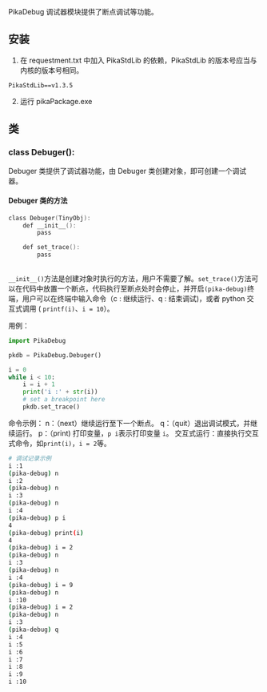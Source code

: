 PikaDebug 调试器模块提供了断点调试等功能。
## 安装

1. 在 requestment.txt 中加入 PikaStdLib 的依赖，PikaStdLib 的版本号应当与内核的版本号相同。
```
PikaStdLib==v1.3.5
```

2. 运行 pikaPackage.exe
## 类
### class Debuger():
Debuger 类提供了调试器功能，由 Debuger 类创建对象，即可创建一个调试器。
#### Debuger 类的方法
```c
class Debuger(TinyObj):
    def __init__():
        pass

    def set_trace():
        pass
    
```
`__init__()`方法是创建对象时执行的方法，用户不需要了解。`set_trace()`方法可以在代码中放置一个断点，代码执行至断点处时会停止，并开启`(pika-debug)`终端，用户可以在终端中输入命令（c : 继续运行、q : 结束调试)，或者 python 交互式调用 ( `printf(i)`、`i = 10`）。
​

用例：
```python
import PikaDebug

pkdb = PikaDebug.Debuger()

i = 0
while i < 10:
    i = i + 1
    print('i :' + str(i))
    # set a breakpoint here
    pkdb.set_trace()
```
命令示例：
n：（next）继续运行至下一个断点。
q：（quit）退出调试模式，并继续运行。
p：（print) 打印变量，`p i`表示打印变量 `i`。
交互式运行：直接执行交互式命令，如`print(i)`，`i = 2`等。
```bash
# 调试记录示例
i :1
(pika-debug) n
i :2
(pika-debug) n
i :3
(pika-debug) n
i :4
(pika-debug) p i
4
(pika-debug) print(i)
4
(pika-debug) i = 2
(pika-debug) n
i :3
(pika-debug) n
i :4
(pika-debug) i = 9
(pika-debug) n
i :10
(pika-debug) i = 2
(pika-debug) n
i :3
(pika-debug) q
i :4
i :5
i :6
i :7
i :8
i :9
i :10
```
